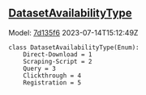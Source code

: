 ## [DatasetAvailabilityType](https://github.com/spdx/spdx-3-model/blob/main/model/Dataset/Vocabularies/DatasetAvailabilityType.md)
Model: [7d135f6](https://github.com/spdx/spdx-3-model/commit/7d135f6b3c1c412e06ae2ca73da3cbbbcdbc5cda) 2023-07-14T15:12:49Z
```
class DatasetAvailabilityType(Enum):
    Direct-Download = 1
    Scraping-Script = 2
    Query = 3
    Clickthrough = 4
    Registration = 5
```
